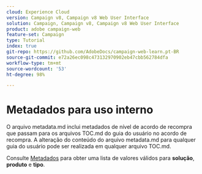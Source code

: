 ```yaml
---
cloud: Experience Cloud
version: Campaign v8, Campaign v8 Web User Interface
solution: Campaign, Campaign v8, Campaign v8 Web User Interface
product: adobe campaign-web
feature-set: Campaign
type: Tutorial
index: true
git-repo: https://github.com/AdobeDocs/campaign-web-learn.pt-BR
source-git-commit: e72a26ec098c473132970902eb47cbb562784dfa
workflow-type: tm+mt
source-wordcount: '53'
ht-degree: 98%

---
```



# Metadados para uso interno

O arquivo metadata.md inclui metadados de nível de acordo de recompra que passam para os arquivos TOC.md do guia do usuário no acordo de recompra. A alteração do conteúdo do arquivo metadata.md para qualquer guia do usuário pode ser realizada em qualquer arquivo TOC.md.

Consulte [Metadados](https://experienceleague.adobe.com/docs/authoring-guide-exl/using/editing/user-guide-setup/metadata.html?lang=pt-BR) para obter uma lista de valores válidos para **solução**, **produto** e **tipo**.
